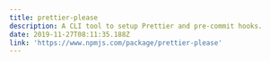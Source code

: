```yaml
---
title: prettier-please
description: A CLI tool to setup Prettier and pre-commit hooks.
date: 2019-11-27T08:11:35.188Z
link: 'https://www.npmjs.com/package/prettier-please'
---
```


